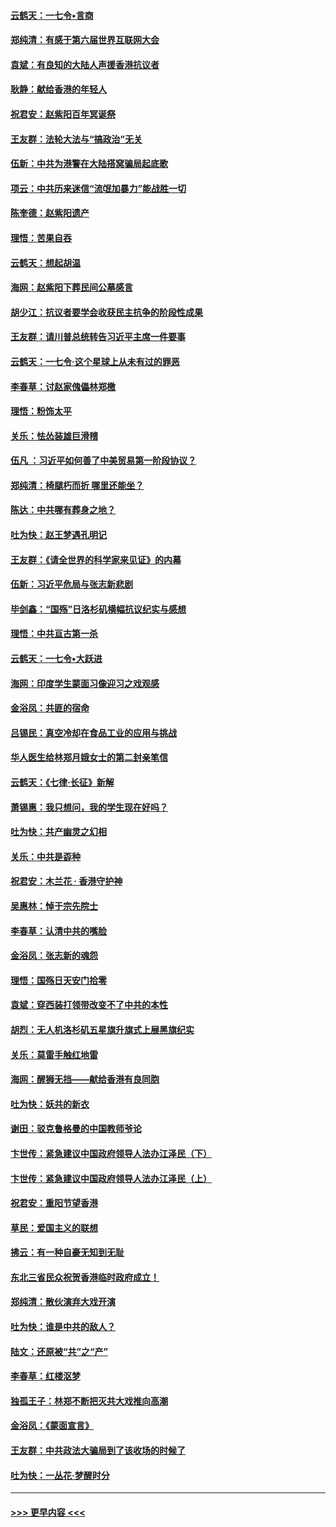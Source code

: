 #### [云鹤天：一七令•言商](../pages/nsc993/n11606248.md?t=10231844) 
#### [郑纯清：有感于第六届世界互联网大会](../pages/nsc993/n11604718.md?t=10231844) 
#### [袁斌：有良知的大陆人声援香港抗议者](../pages/nsc993/n11603673.md?t=10231844) 
#### [耿静：献给香港的年轻人](../pages/nsc993/n11602462.md?t=10231844) 
#### [祝君安：赵紫阳百年冥诞祭](../pages/nsc993/n11601386.md?t=10231844) 
#### [王友群：法轮大法与“搞政治”无关](../pages/nsc993/n11601658.md?t=10231844) 
#### [伍新：中共为港警在大陆搭窝骗局起底歌](../pages/nsc993/n11601536.md?t=10231844) 
#### [项云：中共历来迷信“流氓加暴力”能战胜一切](../pages/nsc993/n11601496.md?t=10231844) 
#### [陈奎德：赵紫阳遗产](../pages/nsc993/n11601444.md?t=10231844) 
#### [理悟：苦果自吞](../pages/nsc993/n11601385.md?t=10231844) 
#### [云鹤天：想起胡温](../pages/nsc993/n11600033.md?t=10231844) 
#### [海网：赵紫阳下葬民间公墓感言](../pages/nsc993/n11600021.md?t=10231844) 
#### [胡少江：抗议者要学会收获民主抗争的阶段性成果](../pages/nsc993/n11599626.md?t=10231844) 
#### [王友群：请川普总统转告习近平主席一件要事](../pages/nsc993/n11599533.md?t=10231844) 
#### [云鹤天：一七令‧这个星球上从未有过的罪恶](../pages/nsc993/n11598881.md?t=10231844) 
#### [李春草：讨赵家傀儡林郑檄](../pages/nsc993/n11598789.md?t=10231844) 
#### [理悟：粉饰太平](../pages/nsc993/n11598776.md?t=10231844) 
#### [关乐：怯怂装雄巨滑稽](../pages/nsc993/n11598767.md?t=10231844) 
#### [伍凡 ：习近平如何善了中美贸易第一阶段协议？](../pages/nsc993/n11596305.md?t=10231844) 
#### [郑纯清：椅腿朽而折 哪里还能坐？](../pages/nsc993/n11596273.md?t=10231844) 
#### [陈达：中共哪有葬身之地？](../pages/nsc993/n11596253.md?t=10231844) 
#### [吐为快：赵王梦遇孔明记](../pages/nsc993/n11596208.md?t=10231844) 
#### [王友群：《请全世界的科学家来见证》的内幕](../pages/nsc993/n11594091.md?t=10231844) 
#### [伍新：习近平危局与张志新悲剧](../pages/nsc993/n11594089.md?t=10231844) 
#### [毕剑鑫：“国殇”日洛杉矶横幅抗议纪实与感想](../pages/nsc993/n11591301.md?t=10231844) 
#### [理悟：中共亘古第一杀](../pages/nsc993/n11590734.md?t=10231844) 
#### [云鹤天：一七令•大跃进](../pages/nsc993/n11590699.md?t=10231844) 
#### [海网：印度学生蒙面习像迎习之戏观感](../pages/nsc993/n11590675.md?t=10231844) 
#### [金浴凤：共匪的宿命](../pages/nsc993/n11586383.md?t=10231844) 
#### [吕锡民：真空冷却在食品工业的应用与挑战](../pages/nsc993/n11585819.md?t=10231844) 
#### [华人医生给林郑月娥女士的第二封亲笔信](../pages/nsc993/n11585124.md?t=10231844) 
#### [云鹤天：《七律·长征》新解](../pages/nsc993/n11584578.md?t=10231844) 
#### [萧锡惠：我只想问，我的学生现在好吗？](../pages/nsc993/n11583828.md?t=10231844) 
#### [吐为快：共产幽灵之幻相](../pages/nsc993/n11583224.md?t=10231844) 
#### [关乐：中共是孬种](../pages/nsc993/n11582099.md?t=10231844) 
#### [祝君安：木兰花 · 香港守护神](../pages/nsc993/n11581782.md?t=10231844) 
#### [吴惠林：悼于宗先院士](../pages/nsc993/n11580283.md?t=10231844) 
#### [李春草：认清中共的嘴脸](../pages/nsc993/n11579954.md?t=10231844) 
#### [金浴凤：张志新的魂怨](../pages/nsc993/n11579913.md?t=10231844) 
#### [理悟：国殇日天安门拾零](../pages/nsc993/n11579843.md?t=10231844) 
#### [袁斌：穿西装打领带改变不了中共的本性](../pages/nsc993/n11579814.md?t=10231844) 
#### [胡烈：无人机洛杉矶五星旗升旗式上展黑旗纪实](../pages/nsc993/n11579322.md?t=10231844) 
#### [关乐：莫雷手触红地雷](../pages/nsc993/n11577862.md?t=10231844) 
#### [海网：醒狮无挡——献给香港有良同胞](../pages/nsc993/n11577835.md?t=10231844) 
#### [吐为快：妖共的新衣](../pages/nsc993/n11577575.md?t=10231844) 
#### [谢田：驳克鲁格曼的中国教师爷论](../pages/nsc993/n11575034.md?t=10231844) 
#### [卞世传：紧急建议中国政府领导人法办江泽民（下）](../pages/nsc993/n11573390.md?t=10231844) 
#### [卞世传：紧急建议中国政府领导人法办江泽民（上）](../pages/nsc993/n11573208.md?t=10231844) 
#### [祝君安：重阳节望香港](../pages/nsc993/n11573190.md?t=10231844) 
#### [草民：爱国主义的联想](../pages/nsc993/n11572333.md?t=10231844) 
#### [拂云：有一种自豪无知到无耻](../pages/nsc993/n11572006.md?t=10231844) 
#### [东北三省民众祝贺香港临时政府成立！](../pages/nsc993/n11571215.md?t=10231844) 
#### [郑纯清：散伙演弃大戏开演](../pages/nsc993/n11570826.md?t=10231844) 
#### [吐为快：谁是中共的敌人？](../pages/nsc993/n11570817.md?t=10231844) 
#### [陆文：还原被“共”之“产”](../pages/nsc993/n11570798.md?t=10231844) 
#### [李春草：红楼沤梦](../pages/nsc993/n11569673.md?t=10231844) 
#### [独孤王子：林郑不断把灭共大戏推向高潮](../pages/nsc993/n11569381.md?t=10231844) 
#### [金浴凤：《蒙面宣言》](../pages/nsc993/n11569368.md?t=10231844) 
#### [王友群：中共政法大骗局到了该收场的时候了](../pages/nsc993/n11568940.md?t=10231844) 
#### [吐为快：一丛花‧梦醒时分](../pages/nsc993/n11567491.md?t=10231844) 

----
#### [ >>> 更早内容 <<< ](../indexes/nsc993-earlier.md)
